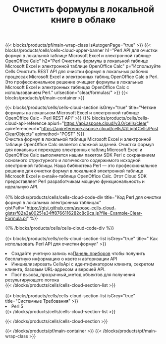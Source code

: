 ﻿---
title:  Очистить формулы в локальной книге в облаке
description: Облачные API и SDK для очистки формул на Microsoft Excel и OpenOffice Calc. Четкие формулы в локальных электронных таблицах по Cells Cloud API. SDK поддерживает различные языки разработки. Среди них Android, C#, Go, Java, NodeJS, Perl, PHP, Python, Ruby и swift.
url: /ru/perl/clear/formulas/
---
{{< blocks/products/pf/main-wrap-class isAutogenPage="true" >}}
{{< blocks/products/cells/cells-cloud-upper-banner h1="Perl API для очистки формул в локальной таблице Microsoft Excel и электронной таблице OpenOffice Calc" h2="Perl Очистить формулы в локальной таблице Microsoft Excel и электронной таблице OpenOffice Calc" p="Используйте Cells Очистить REST API для очистки формул в локальных рабочих процессах Microsoft Excel и электронных таблиц OpenOffice Calc в Perl. Это профессиональное решение очищает формулы в локальных Microsoft Excel и электронных таблицах OpenOffice Calc с использованием Perl." urlsection="clear/formulas/" >}}
{{< blocks/products/pf/main-container >}}

{{< blocks/products/cells/cells-cloud-section isGrey="true" title="Четкие формулы на локальном Microsoft Excel и электронной таблице OpenOffice Calc - Perl REST API" >}}
{{% blocks/products/cells/cells-cloud-api-reference apiurl="https://api.aspose.cloud/v3.0/cells/clear" apireferenceurl="https://apireference.aspose.cloud/cells/#/LightCells/PostClearObjects" apimethod="POST" %}}
<br/>
Очистка формул в локальной таблице Microsoft Excel и электронной таблице OpenOffice Calc является сложной задачей. Очистка формул для локальных переходов электронных таблиц Microsoft Excel и OpenOffice Calc выполняется нашим пакетом SDK Perl с сохранением основного структурного и логического содержимого исходной электронной таблицы. Наша библиотека Perl — это профессиональное решение для очистки формул в локальной электронной таблице Microsoft Excel и онлайн-таблице OpenOffice Calc. Этот Cloud SDK предоставляет Perl разработчикам мощную функциональность и идеальную API.
<br/>
<br/>
{{% blocks/products/cells/cells-cloud-code-div title="Код Perl для очистки формул в локальных электронных таблицах" gistPath="https://gist.github.com/aspose-cells-cloud-gists/f82a3a00251e34ff8766116282c8c9ca.js?file=Example-Clear-Formula.pl" %}}
  
{{% /blocks/products/cells/cells-cloud-code-div %}}
<br/>
<br/>
{{< blocks/products/cells/cells-cloud-section-list isGrey="true" title=" Как использовать Perl API для очистки формул" >}}
<li> Создайте учетную запись на<a href="https://dashboard.aspose.cloud/">Панель приборов</a> чтобы получить бесплатную информацию о квоте и авторизации API</li>
<li>Инициализировать CellsApi с идентификатором клиента, секретом клиента, базовым URL-адресом и версией API.</li>
<li>Пост вызова_прозрачный_метод объектов для получения результирующего потока</li>
{{< /blocks/products/cells/cells-cloud-section-list >}}
<br/>
<br/>
{{< blocks/products/cells/cells-cloud-section-list isGrey="true" title="Системные Требования" >}}
<li>Perl 5</li>
{{< /blocks/products/cells/cells-cloud-section-list >}}

{{< /blocks/products/cells/cells-cloud-section >}}

{{< /blocks/products/pf/main-container >}}
{{< /blocks/products/pf/main-wrap-class >}}
